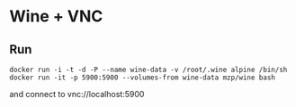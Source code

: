 # Wine + VNC
## Run

```
docker run -i -t -d -P --name wine-data -v /root/.wine alpine /bin/sh
docker run -it -p 5900:5900 --volumes-from wine-data mzp/wine bash
```

and connect to vnc://localhost:5900
